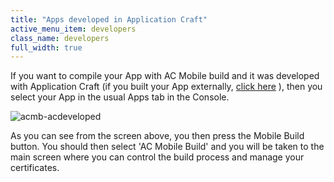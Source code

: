 ```yaml
---
title: "Apps developed in Application Craft"
active_menu_item: developers
class_name: developers
full_width: true
---
```



If you want to compile your App with AC Mobile build and it was developed with Application Craft (if you built your App externally, [click here](/developers/documentation/ac-mobile-build-phonegap/ac-mobile-build/external-html5cssjs-apps) ), then you select your App in the usual Apps tab in the Console.

![acmb-acdeveloped](/img/docs/acmb-acdeveloped.png)

As you can see from the screen above, you then press the Mobile Build button. You should then select 'AC Mobile Build' and you will be taken to the main screen where you can control the build process and manage your certificates.

